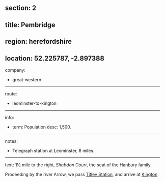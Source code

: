 section: 2
----
title: Pembridge
----
region: herefordshire
----
location: 52.225787, -2.897388
----
company:
- great-western
----
route:
- leominster-to-kington
----
info:
- term: Population
  desc: 1,500.
----
notes:
- Telegraph station at Leominster, 8 miles.
----
text: 1½ mile to the right, *Shobdon Court*, the seat of the Hanbury family.

Proceeding by the river Arrow, we pass [Titley Station](/stations/titley), and arrive at [Kington](/stations/kington).
